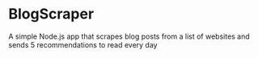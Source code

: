 # BlogScraper
A simple Node.js app that scrapes blog posts from a list of websites and sends 5 recommendations to read every day
